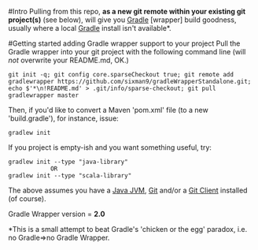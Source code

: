 #Intro
Pulling from this repo, **as a new git remote within your existing git project(s)** (see below), will give you [Gradle][2] [wrapper] build goodness, usually where a local [Gradle][2] install isn't available*.

#Getting started adding Gradle wrapper support to your project
Pull the Gradle wrapper into your git project with the following command line (will *not* overwrite your README.md, OK.)

    git init -q; git config core.sparseCheckout true; git remote add gradlewrapper https://github.com/sixman9/gradleWrapperStandalone.git; echo $'*\n!README.md' > .git/info/sparse-checkout; git pull gradlewrapper master  

Then, if you'd like to convert a Maven 'pom.xml' file (to a new 'build.gradle'), for instance, issue:  

    gradlew init  

If you project is empty-ish and you want something useful, try:  

    gradlew init --type "java-library"
                OR
    gradlew init --type "scala-library"

The above assumes you have a [Java JVM][1], [Git][3] and/or a [Git Client][4] installed (of course).  

Gradle Wrapper version = **2.0**  

*This is a small attempt to beat Gradle's 'chicken or the egg' paradox, i.e. no Gradle=>no Gradle Wrapper.  

[1]: https://www.java.com
[2]: http://www.gradle.org
[3]: http://git-scm.com
[4]: http://www.sourcetreeapp.com
